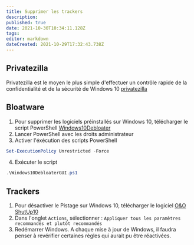 ```yaml
---
title: Supprimer les trackers
description: 
published: true
date: 2021-10-30T10:34:11.128Z
tags: 
editor: markdown
dateCreated: 2021-10-29T17:32:43.738Z
---
```


## Privatezilla
Privatezilla est le moyen le plus simple d'effectuer un contrôle rapide de la confidentialité et de la sécurité de Windows 10
[privatezilla](https://github.com/builtbybel/privatezilla/releases)

## Bloatware
1. Pour supprimer les logiciels préinstallés sur Windows 10, télécharger le script PowerShell [Windows10Debloater](https://github.com/Sycnex/Windows10Debloater)
2. Lancer PowerShell avec les droits administrateur
3. Activer l'éxécution des scripts PowerShell
```powershell
Set-ExecutionPolicy Unrestricted -Force
```
4. Exécuter le script
```powershell
.\Windows10DebloaterGUI.ps1
```

## Trackers
1. Pour désactiver le Pistage sur Windows 10, télécharger le logiciel [O&O ShutUp10](https://www.oo-software.com/fr/shutup10)
2. Dans l'onglet `Actions`, sélectionner : `Appliquer tous les paramètres recommandés et plutôt recommandés`
3. Redémarrer Windows. A chaque mise à jour de Windows, il faudra penser à revérifier certaines règles qui aurait pu être réactivées.